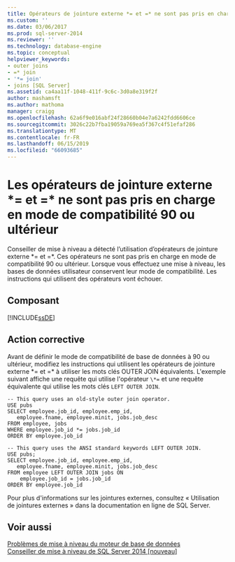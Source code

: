 ```yaml
---
title: Opérateurs de jointure externe *= et =* ne sont pas pris en charge en mode de compatibilité 90 ou ultérieur | Microsoft Docs
ms.custom: ''
ms.date: 03/06/2017
ms.prod: sql-server-2014
ms.reviewer: ''
ms.technology: database-engine
ms.topic: conceptual
helpviewer_keywords:
- outer joins
- =* join
- '*= join'
- joins [SQL Server]
ms.assetid: ca4aa11f-1048-411f-9c6c-3d0a8e319f2f
author: mashamsft
ms.author: mathoma
manager: craigg
ms.openlocfilehash: 62a6f9e016abf24f28660b04e7a6242fdd6606ce
ms.sourcegitcommit: 3026c22b7fba19059a769ea5f367c4f51efaf286
ms.translationtype: MT
ms.contentlocale: fr-FR
ms.lasthandoff: 06/15/2019
ms.locfileid: "66093685"
---
```

# <a name="outer-join-operators--and--are-not-supported-in-90-or-later-compatibility-modes"></a>Les opérateurs de jointure externe \*= et =\* ne sont pas pris en charge en mode de compatibilité 90 ou ultérieur
  Conseiller de mise à niveau a détecté l’utilisation d’opérateurs de jointure externe \*= et =\*. Ces opérateurs ne sont pas pris en charge en mode de compatibilité 90 ou ultérieur. Lorsque vous effectuez une mise à niveau, les bases de données utilisateur conservent leur mode de compatibilité. Les instructions qui utilisent des opérateurs vont échouer.  
  
## <a name="component"></a>Composant  
 [!INCLUDE[ssDE](../../includes/ssde-md.md)]  
  
## <a name="corrective-action"></a>Action corrective  
 Avant de définir le mode de compatibilité de base de données à 90 ou ultérieur, modifiez les instructions qui utilisent les opérateurs de jointure externe \*= et =\* à utiliser les mots clés OUTER JOIN équivalents. L'exemple suivant affiche une requête qui utilise l'opérateur `\*=` et une requête équivalente qui utilise les mots clés `LEFT OUTER JOIN`.  
  
```  
-- This query uses an old-style outer join operator.  
USE pubs  
SELECT employee.job_id, employee.emp_id,  
   employee.fname, employee.minit, jobs.job_desc  
FROM employee, jobs   
WHERE employee.job_id *= jobs.job_id  
ORDER BY employee.job_id  
  
-- This query uses the ANSI standard keywords LEFT OUTER JOIN.  
USE pubs;  
SELECT employee.job_id, employee.emp_id,  
   employee.fname, employee.minit, jobs.job_desc  
FROM employee LEFT OUTER JOIN jobs ON   
    employee.job_id = jobs.job_id  
ORDER BY employee.job_id  
```  
  
 Pour plus d'informations sur les jointures externes, consultez « Utilisation de jointures externes » dans la documentation en ligne de SQL Server.  
  
## <a name="see-also"></a>Voir aussi  
 [Problèmes de mise à niveau du moteur de base de données](../../../2014/sql-server/install/database-engine-upgrade-issues.md)   
 [Conseiller de mise à niveau de SQL Server 2014 &#91;nouveau&#93;](sql-server-2014-upgrade-advisor.md)  
  
  
